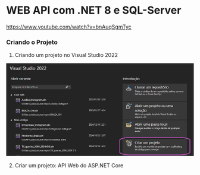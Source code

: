 # WEB API com .NET 8 e SQL-Server

https://www.youtube.com/watch?v=bnAuqSgmTyc

### Criando o Projeto

1) Criando um projeto no Visual Studio 2022

<img src="https://github.com/JosiTubaroski/WEB-API-com-.NET-8-e-SQL-Server/blob/main/img/01_Criar_Projeto.png"/>

2) Criar um projeto: API Web do ASP.NET Core
